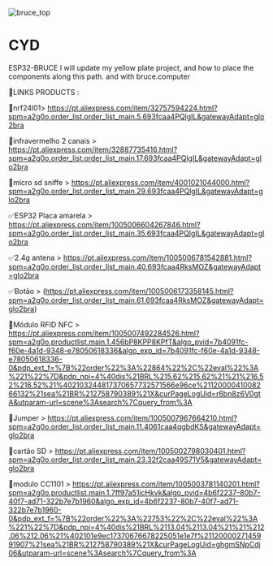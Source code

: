 ![bruce_top](https://github.com/user-attachments/assets/b64aa511-e6c0-4ef2-bad9-54a5fffe93bb)

# CYD 
ESP32-BRUCE
I will update my yellow plate project, and how to place the components along this path. and with bruce.computer

🛒LINKS PRODUCTS :

🔁nrf24l01> https://pt.aliexpress.com/item/32757594224.html?spm=a2g0o.order_list.order_list_main.5.693fcaa4PQlgIL&gatewayAdapt=glo2bra

🔁infravermelho 2 canais > https://pt.aliexpress.com/item/32887735416.html?spm=a2g0o.order_list.order_list_main.17.693fcaa4PQlgIL&gatewayAdapt=glo2bra

🔁micro sd sniffe > https://pt.aliexpress.com/item/4001021044000.html?spm=a2g0o.order_list.order_list_main.29.693fcaa4PQlgIL&gatewayAdapt=glo2bra

✅ESP32 Placa amarela > https://pt.aliexpress.com/item/1005006604267846.html?spm=a2g0o.order_list.order_list_main.35.693fcaa4PQlgIL&gatewayAdapt=glo2bra

✅2.4g antena > https://pt.aliexpress.com/item/1005006781542881.html?spm=a2g0o.order_list.order_list_main.40.693fcaa4RksMOZ&gatewayAdapt=glo2bra

✅Botão > (https://pt.aliexpress.com/item/1005006173358145.html?spm=a2g0o.order_list.order_list_main.61.693fcaa4RksMOZ&gatewayAdapt=glo2bra)

🔁Módulo RFID NFC > https://pt.aliexpress.com/item/1005007492284526.html?spm=a2g0o.productlist.main.1.456bP8KPP8KPfT&algo_pvid=7b4091fc-f60e-4a1d-9348-e78050618336&algo_exp_id=7b4091fc-f60e-4a1d-9348-e78050618336-0&pdp_ext_f=%7B%22order%22%3A%22864%22%2C%22eval%22%3A%221%22%7D&pdp_npi=4%40dis%21BRL%215.62%215.62%21%21%216.52%216.52%21%402103244817370657732571566e96ce%2112000041008266132%21sea%21BR%212758790389%21X&curPageLogUid=r6bn8z6V0gtA&utparam-url=scene%3Asearch%7Cquery_from%3A

🔁Jumper > https://pt.aliexpress.com/item/1005007967664210.html?spm=a2g0o.order_list.order_list_main.11.4061caa4qgbdKS&gatewayAdapt=glo2bra

🔁cartão SD > https://pt.aliexpress.com/item/1005002798030401.html?spm=a2g0o.order_list.order_list_main.23.32f2caa49S71V5&gatewayAdapt=glo2bra

🔁modulo CC1101 > https://pt.aliexpress.com/item/1005003781140201.html?spm=a2g0o.productlist.main.1.7ff97a51icHkvk&algo_pvid=4b6f2237-80b7-40f7-ad71-322b7e7b1960&algo_exp_id=4b6f2237-80b7-40f7-ad71-322b7e7b1960-0&pdp_ext_f=%7B%22order%22%3A%22753%22%2C%22eval%22%3A%221%22%7D&pdp_npi=4%40dis%21BRL%2113.04%2113.04%21%21%212.06%212.06%21%402101e9ec17370676678225051e1e7f%2112000027145991907%21sea%21BR%212758790389%21X&curPageLogUid=ghgmSNpCdj06&utparam-url=scene%3Asearch%7Cquery_from%3A
